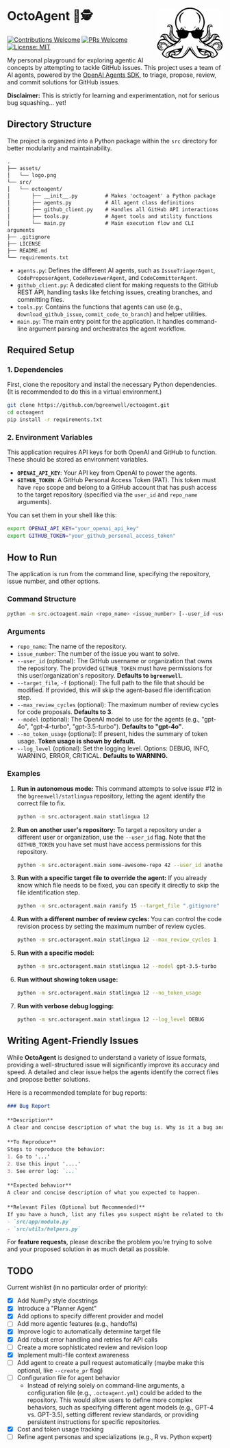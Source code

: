 # OctoAgent 🐙🕵️ <img src="assets/logo.png" align="right" height="120" alt="octoagent logo" />

[![Contributions Welcome](https://img.shields.io/badge/contributions-welcome-brightgreen.svg?style=flat-square)](https://github.com/bgreenwell/octoagent/issues)
[![PRs Welcome](https://img.shields.io/badge/PRs-welcome-brightgreen.svg?style=flat-square)](http://makeapullrequest.com)
[![License: MIT](https://img.shields.io/badge/License-MIT-yellow.svg?style=flat-square)](https://opensource.org/licenses/MIT)

My personal playground for exploring agentic AI concepts by attempting to tackle GitHub issues. This project uses a team of AI agents, powered by the [OpenAI Agents SDK](https://github.com/openai/openai-agents-python), to triage, propose, review, and commit solutions for GitHub issues.

**Disclaimer:** This is strictly for learning and experimentation, not for serious bug squashing... yet!

## Directory Structure

The project is organized into a Python package within the `src` directory for better modularity and maintainability.

```
.
├── assets/
│   └── logo.png 
└── src/
│   └── octoagent/
│       ├── __init__.py         # Makes 'octoagent' a Python package
│       ├── agents.py           # All agent class definitions
│       ├── github_client.py    # Handles all GitHub API interactions
│       ├── tools.py            # Agent tools and utility functions
│       └── main.py             # Main execution flow and CLI arguments
├── .gitignore
├── LICENSE
├── README.md
└── requirements.txt
```

* `agents.py`: Defines the different AI agents, such as `IssueTriagerAgent`, `CodeProposerAgent`, `CodeReviewerAgent`, and `CodeCommitterAgent`.
* `github_client.py`: A dedicated client for making requests to the GitHub REST API, handling tasks like fetching issues, creating branches, and committing files.
* `tools.py`: Contains the functions that agents can use (e.g., `download_github_issue`, `commit_code_to_branch`) and helper utilities.
* `main.py`: The main entry point for the application. It handles command-line argument parsing and orchestrates the agent workflow.

## Required Setup

### 1. Dependencies
First, clone the repository and install the necessary Python dependencies. (It is recommended to do this in a virtual environment.)

```bash
git clone https://github.com/bgreenwell/octoagent.git
cd octoagent
pip install -r requirements.txt
```

### 2. Environment Variables
This application requires API keys for both OpenAI and GitHub to function. These should be stored as environment variables.

* **`OPENAI_API_KEY`**: Your API key from OpenAI to power the agents.
* **`GITHUB_TOKEN`**: A GitHub Personal Access Token (PAT). This token must have `repo` scope and belong to a GitHub account that has push access to the target repository (specified via the `user_id` and `repo_name` arguments).

You can set them in your shell like this:

```bash
export OPENAI_API_KEY="your_openai_api_key"
export GITHUB_TOKEN="your_github_personal_access_token"
```

## How to Run

The application is run from the command line, specifying the repository, issue number, and other options.

### Command Structure
```bash
python -m src.octoagent.main <repo_name> <issue_number> [--user_id <user_id>] [--target_file <path>] [--max_review_cycles <int>] [--model <model_name>] [--no_token_usage] [--log_level <LEVEL>]
```

### Arguments
* `repo_name`: The name of the repository.
* `issue_number`: The number of the issue you want to solve.
* `--user_id` (optional): The GitHub username or organization that owns the repository. The provided `GITHUB_TOKEN` must have permissions for this user/organization's repository. **Defaults to `bgreenwell`**.
* `--target_file`, `-f` (optional): The full path to the file that should be modified. If provided, this will skip the agent-based file identification step.
* `--max_review_cycles` (optional): The maximum number of review cycles for code proposals. **Defaults to 3**.
* `--model` (optional): The OpenAI model to use for the agents (e.g., "gpt-4o", "gpt-4-turbo", "gpt-3.5-turbo"). **Defaults to "gpt-4o"**.
* `--no_token_usage` (optional): If present, hides the summary of token usage. **Token usage is shown by default.**
* `--log_level` (optional): Set the logging level. Options: DEBUG, INFO, WARNING, ERROR, CRITICAL. **Defaults to WARNING.**

### Examples

1.  **Run in autonomous mode:**
    This command attempts to solve issue #12 in the `bgreenwell/statlingua` repository, letting the agent identify the correct file to fix.
    ```bash
    python -m src.octoragent.main statlingua 12
    ```

2.  **Run on another user's repository:**
    To target a repository under a different user or organization, use the `--user_id` flag. Note that the `GITHUB_TOKEN` you have set must have access permissions for this repository.
    ```bash
    python -m src.octoragent.main some-awesome-repo 42 --user_id another-developer
    ```
    
3.  **Run with a specific target file to override the agent:**
    If you already know which file needs to be fixed, you can specify it directly to skip the file identification step.
    ```bash
    python -m src.octoragent.main ramify 15 --target_file ".gitignore"
    ```

4.  **Run with a different number of review cycles:**
    You can control the code revision process by setting the maximum number of review cycles.
    ```bash
    python -m src.octoragent.main statlingua 12 --max_review_cycles 1
    ```

5.  **Run with a specific model:**
    ```bash
    python -m src.octoragent.main statlingua 12 --model gpt-3.5-turbo
    ```

6.  **Run without showing token usage:**
    ```bash
    python -m src.octoragent.main statlingua 12 --no_token_usage
    ```

7.  **Run with verbose debug logging:**
    ```bash
    python -m src.octoragent.main statlingua 12 --log_level DEBUG
    ```

## Writing Agent-Friendly Issues

While **OctoAgent** is designed to understand a variety of issue formats, providing a well-structured issue will significantly improve its accuracy and speed. A detailed and clear issue helps the agents identify the correct files and propose better solutions.

Here is a recommended template for bug reports:

````markdown
### Bug Report

**Description**
A clear and concise description of what the bug is. Why is it a bug and what is the expected outcome?

**To Reproduce**
Steps to reproduce the behavior:
1. Go to '...'
2. Use this input '....'
3. See error log: `...`

**Expected behavior**
A clear and concise description of what you expected to happen.

**Relevant Files (Optional but Recommended)**
If you have a hunch, list any files you suspect might be related to the issue. This is extremely helpful for the `FileIdentifierAgent`.
- `src/app/module.py`
- `src/utils/helpers.py`
````

For **feature requests**, please describe the problem you're trying to solve and your proposed solution in as much detail as possible.

## TODO

Current wishlist (in no particular order of priority):

- [x] Add NumPy style docstrings 
- [x] Introduce a "Planner Agent"
- [x] Add options to specify different provider and model 
- [ ] Add more agentic features (e.g., handoffs)
- [x] Improve logic to automatically determine target file
- [x] Add robust error handling and retries for API calls
- [ ] Create a more sophisticated review and revision loop
- [x] Implement multi-file context awareness
- [ ] Add agent to create a pull request automatically (maybe make this optional, like `--create_pr` flag)
- [ ] Configuration file for agent behavior
  * Instead of relying solely on command-line arguments, a configuration file (e.g., `.octoagent.yml`) could be added to the repository. This would allow users to define more complex behaviors, such as specifying different agent models (e.g., GPT-4 vs. GPT-3.5), setting different review standards, or providing persistent instructions for specific repositories.
- [x] Cost and token usage tracking
- [ ] Refine agent personas and specializations (e.g., R vs. Python expert)